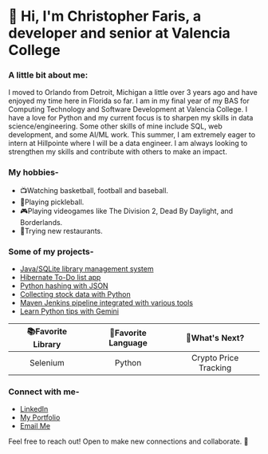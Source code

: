 # 👋 Hi, I'm Christopher Faris, a developer and senior at Valencia College

### A little bit about me:

I moved to Orlando from Detroit, Michigan a little over 3 years ago and have enjoyed my time here in Florida so far.
I am in my final year of my BAS for Computing Technology and Software Development at Valencia College.
I have a love for Python and my current focus is to sharpen my skills in data science/engineering. Some other skills of mine include SQL, web development, and some AI/ML work. This summer, I am extremely eager to intern at Hillpointe where I will be a data engineer. I am always looking to strengthen my skills and contribute with others to make an impact.

### My hobbies-

- 📺Watching basketball, football and baseball.
- 🏓Playing pickleball.
- 🎮Playing videogames like The Division 2, Dead By Daylight, and Borderlands.
- 🍔Trying new restaurants.

### Some of my projects-
- [Java/SQLite library management system](https://github.com/chrisF943/Faris_Chris_LMS)
- [Hibernate To-Do list app](https://github.com/chrisF943/To-Do-App)
- [Python hashing with JSON](https://github.com/chrisF943/Python-Hashing)
- [Collecting stock data with Python](https://github.com/chrisF943/Seminar-Project)
- [Maven Jenkins pipeline integrated with various tools](https://github.com/chrisF943/CEN4802)
- [Learn Python tips with Gemini](https://github.com/chrisF943/Gemini-Python-Tips)

| 📚Favorite Library      | 🌟Favorite Language | 💭What's Next?     |   
|   :---:     |    :---:    |     :---:     | 
| Selenium      | Python       | Crypto Price Tracking   |

### Connect with me-

- [LinkedIn](https://www.linkedin.com/in/christopher-faris-58145328a/)
- [My Portfolio](https://chrisfaris.netlify.app/)
- [Email Me](mailto:chris.faris@icloud.com)

Feel free to reach out! Open to make new connections and collaborate. 🙂
